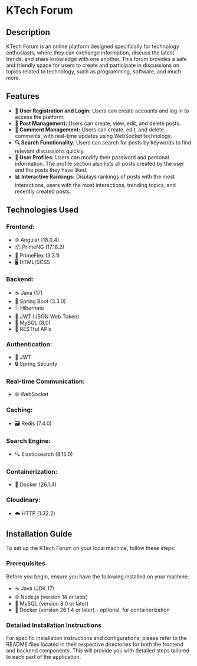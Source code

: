 # KTech Forum

## Description
KTech Forum is an online platform designed specifically for technology enthusiasts, where they can exchange information, discuss the latest trends, and share knowledge with one another. This forum provides a safe and friendly space for users to create and participate in discussions on topics related to technology, such as programming, software, and much more.

## Features
- **👤 User Registration and Login:** Users can create accounts and log in to access the platform.
- **📝 Post Management:** Users can create, view, edit, and delete posts.
- **💬 Comment Management:** Users can create, edit, and delete comments, with real-time updates using WebSocket technology.
- **🔍 Search Functionality:** Users can search for posts by keywords to find relevant discussions quickly.
- **👤 User Profiles:** Users can modify their password and personal information. The profile section also lists all posts created by the user and the posts they have liked.
- **📊 Interactive Rankings:** Displays rankings of posts with the most interactions, users with the most interactions, trending topics, and recently created posts.

## Technologies Used

### Frontend:
- 🌐 Angular (18.0.4)
- 📦 PrimeNG (17.18.2)
- 🎨 PrimeFlex (3.3.1)
- 🖥️ HTML/SCSS

### Backend:
- ☕ Java (17)
- 🚀 Spring Boot (3.3.0)
- 🗄️ Hibernate
- 🔑 JWT (JSON Web Token)
- 🐬 MySQL (8.0)
- 📡 RESTful APIs

### Authentication:
- 🔑 JWT
- 🔒 Spring Security

### Real-time Communication:
- 🌐 WebSocket

### Caching:
- 🗃️ Redis (7.4.0)

### Search Engine:
- 🔍 Elasticsearch (8.15.0)

### Containerization:
- 🐳 Docker (26.1.4)

### Cloudinary:
- ☁️ HTTP (1.32.2)

## Installation Guide

To set up the KTech Forum on your local machine, follow these steps:

### Prerequisites
Before you begin, ensure you have the following installed on your machine:
- ☕ Java (JDK 17)
- 🌐 Node.js (version 14 or later)
- 🐬 MySQL (version 8.0 or later)
- 🐳 Docker (version 26.1.4 or later) - optional, for containerization

### Detailed Installation Instructions
For specific installation instructions and configurations, please refer to the README files located in their respective directories for both the frontend and backend components. This will provide you with detailed steps tailored to each part of the application.

